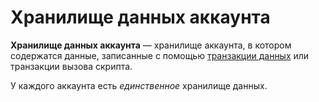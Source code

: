 # Хранилище данных аккаунта

**Хранилище данных аккаунта** — хранилище аккаунта, в котором содержатся данные, записанные с помощью [транзакции данных](/blockchain/transaction-type/data-transaction.md) или транзакции вызова скрипта.

У каждого аккаунта есть _единственное_ хранилище данных.

